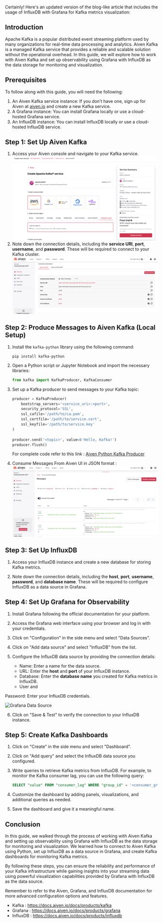 Certainly! Here's an updated version of the blog-like article that includes the usage of InfluxDB with Grafana for Kafka metrics visualization:

## Introduction

Apache Kafka is a popular distributed event streaming platform used by many organizations for real-time data processing and analytics. Aiven Kafka is a managed Kafka service that provides a reliable and scalable solution without the operational overhead. In this guide, we will explore how to work with Aiven Kafka and set up observability using Grafana with InfluxDB as the data storage for monitoring and visualization.

## Prerequisites

To follow along with this guide, you will need the following:

1. An Aiven Kafka service instance: If you don't have one, sign up for Aiven at [aiven.io](https://aiven.io) and create a new Kafka service.
2. A Grafana instance: You can install Grafana locally or use a cloud-hosted Grafana service.
3. An InfluxDB instance: You can install InfluxDB locally or use a cloud-hosted InfluxDB service.

## Step 1: Set Up Aiven Kafka

1. Access your Aiven console and navigate to your Kafka service.
![plot](./images/kafkaservice_homepage.png)
2. Note down the connection details, including the **service URI**, **port**, **username**, and **password**. These will be required to connect to your Kafka cluster.
![plot](./images/download_certificates.png)

## Step 2: Produce Messages to Aiven Kafka (Local Setup) 

1. Install the `kafka-python` library using the following command:
   ```
   pip install kafka-python
   ```

2. Open a Python script or Jupyter Notebook and import the necessary libraries:
   ```python
   from kafka import KafkaProducer, KafkaConsumer
   ```

3. Set up a Kafka producer to send messages to your Kafka topic:
   ```python
   producer = KafkaProducer(
       bootstrap_servers='<service_uri>:<port>',
       security_protocol='SSL',
       ssl_cafile='/path/to/ca.pem',
       ssl_certfile='/path/to/service.cert',
       ssl_keyfile='/path/to/service.key'
   )

   producer.send('<topic>', value=b'Hello, Kafka!')
   producer.flush()
   ```
   For complete code refer to this link : [Aiven Python Kafka Producer](./kafka_producer_aiven.py)

4. Consume Messages From Aiven UI in JSON format :
   ![plot](./images/fetch_messages.png)

## Step 3: Set Up InfluxDB

1. Access your InfluxDB instance and create a new database for storing Kafka metrics.

2. Note down the connection details, including the **host**, **port**, **username**, **password**, and **database name**. These will be required to configure InfluxDB as a data source in Grafana.

## Step 4: Set Up Grafana for Observability

1. Install Grafana following the official documentation for your platform.

2. Access the Grafana web interface using your browser and log in with your credentials.

3. Click on "Configuration" in the side menu and select "Data Sources".

4. Click on "Add data source" and select "InfluxDB" from the list.

5. Configure the InfluxDB data source by providing the connection details:
   - Name: Enter a name for the data source.
   - URL: Enter the **host** and **port** of your InfluxDB instance.
   - Database: Enter the **database name** you created for Kafka metrics in InfluxDB.
   - User and

 Password: Enter your InfluxDB credentials.

   ![Grafana Data Source](screenshots/grafana_influxdb_data_source.png)

6. Click on "Save & Test" to verify the connection to your InfluxDB instance.

## Step 5: Create Kafka Dashboards

1. Click on "Create" in the side menu and select "Dashboard".

2. Click on "Add query" and select the InfluxDB data source you configured.

3. Write queries to retrieve Kafka metrics from InfluxDB. For example, to monitor the Kafka consumer lag, you can use the following query:
   ```sql
   SELECT "value" FROM "consumer_lag" WHERE "group_id" = '<consumer_group_id>'
   ```

4. Customize the dashboard by adding panels, visualizations, and additional queries as needed.

5. Save the dashboard and give it a meaningful name.

## Conclusion

In this guide, we walked through the process of working with Aiven Kafka and setting up observability using Grafana with InfluxDB as the data storage for monitoring and visualization. We learned how to connect to Aiven Kafka using Python, set up InfluxDB as a data source in Grafana, and create Kafka dashboards for monitoring Kafka metrics.

By following these steps, you can ensure the reliability and performance of your Kafka infrastructure while gaining insights into your streaming data using powerful visualization capabilities provided by Grafana with InfluxDB as the data source.

Remember to refer to the Aiven, Grafana, and InfluxDB documentation for more advanced configuration options and features.

- Kafka : https://docs.aiven.io/docs/products/kafka 
- Grafana : https://docs.aiven.io/docs/products/grafana 
- InfluxDB : https://docs.aiven.io/docs/products/influxdb 
